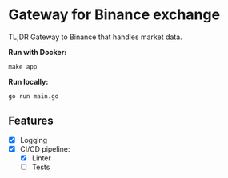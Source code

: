 # Gateway for Binance exchange

TL;DR Gateway to Binance that handles market data.


**Run with Docker:** 

```shell
make app
```

**Run locally:** 

```shell
go run main.go
```

## Features

- [x] Logging
- [x] CI/CD pipeline:
  - [x] Linter
  - [ ] Tests
